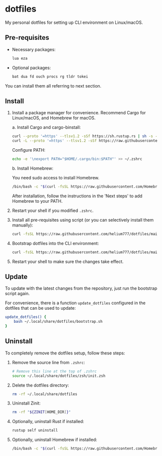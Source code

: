 # dotfiles

My personal dotfiles for setting up CLI environment on Linux/macOS.

## Pre-requisites

- Necessary packages:

    ```bash
    lua eza
    ```

- Optional packages:

    ```bash
    bat dua fd ouch procs rg tldr tokei
    ```

You can install them all referring to next section.

## Install

1. Install a package manager for convenience. Recommend Cargo for Linux/macOS, and Homebrew for macOS.

    a. Install Cargo and cargo-binstall:

    ```bash
    curl --proto '=https' --tlsv1.2 -sSf https://sh.rustup.rs | sh -s -- -y --no-modify-path --profile=minimal
    curl -L --proto '=https' --tlsv1.2 -sSf https://raw.githubusercontent.com/cargo-bins/cargo-binstall/main/install-from-binstall-release.sh | bash
    ```

    Configure PATH:

    ```bash
    echo -e '\nexport PATH="$HOME/.cargo/bin:$PATH"' >> ~/.zshrc
    ```

    b. Install Homebrew:

    You need sudo access to install Homebrew.

    ```bash
    /bin/bash -c "$(curl -fsSL https://raw.githubusercontent.com/Homebrew/install/HEAD/install.sh)"
    ```

    After installation, follow the instructions in the 'Next steps' to add Homebrew to your PATH.

2. Restart your shell if you modified `.zshrc`.

3. Install all pre-requisites using script (or you can selectively install them manually):

    ```bash
    curl -fsSL https://raw.githubusercontent.com/helium777/dotfiles/main/install.sh | bash
    ```

4. Bootstrap dotfiles into the CLI environment:

    ```bash
    curl -fsSL https://raw.githubusercontent.com/helium777/dotfiles/main/bootstrap.sh | bash
    ```

5. Restart your shell to make sure the changes take effect.

## Update

To update with the latest changes from the repository, just run the bootstrap script again.

For convenience, there is a function `update_dotfiles` configured in the dotfiles that can be used to update:

```bash
update_dotfiles() {
    bash ~/.local/share/dotfiles/bootstrap.sh
}
```

## Uninstall

To completely remove the dotfiles setup, follow these steps:

1. Remove the source line from `.zshrc`:
    ```bash
    # Remove this line at the top of .zshrc
    source ~/.local/share/dotfiles/zsh/init.zsh
    ```

2. Delete the dotfiles directory:
    ```bash
    rm -rf ~/.local/share/dotfiles
    ```

3. Uninstall Zinit:

    ```bash
    rm -rf "${ZINIT[HOME_DIR]}"
    ```

4. Optionally, uninstall Rust if installed:

    ```bash
    rustup self uninstall
    ```

5. Optionally, uninstall Homebrew if installed:

    ```bash
    /bin/bash -c "$(curl -fsSL https://raw.githubusercontent.com/Homebrew/install/HEAD/uninstall.sh)"
    ```
